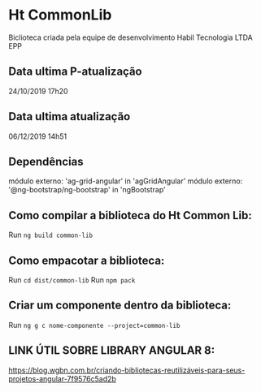# Ht CommonLib

Biclioteca criada pela equipe de desenvolvimento Habil Tecnologia LTDA EPP

## Data ultima P-atualização  
24/10/2019 17h20

## Data ultima atualização 
06/12/2019 14h51

## Dependências 

módulo externo: 'ag-grid-angular' in 'agGridAngular'
módulo externo: '@ng-bootstrap/ng-bootstrap' in 'ngBootstrap'


##  Como compilar a biblioteca do Ht Common Lib:
Run `ng build common-lib`

##  Como empacotar a biblioteca:
Run `cd dist/common-lib`
Run `npm pack`

##  Criar um componente dentro da biblioteca:
Run `ng g c nome-componente --project=common-lib`


## LINK ÚTIL SOBRE LIBRARY ANGULAR 8:
https://blog.wgbn.com.br/criando-bibliotecas-reutilizáveis-para-seus-projetos-angular-7f9576c5ad2b
